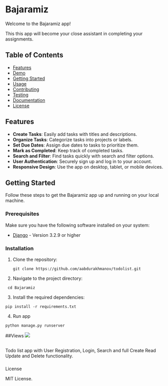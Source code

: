 # Bajaramiz

Welcome to the Bajaramiz app!

This this app will become your close assistant in completing your assignments.

## Table of Contents

- [Features](#features)
- [Demo](#demo)
- [Getting Started](#getting-started)
- [Usage](#usage)
- [Contributing](#contributing)
- [Testing](#testing)
- [Documentation](#documentation)
- [License](#license)

## Features

- **Create Tasks**: Easily add tasks with titles and descriptions.
- **Organize Tasks**: Categorize tasks into projects or labels.
- **Set Due Dates**: Assign due dates to tasks to prioritize them.
- **Mark as Completed**: Keep track of completed tasks.
- **Search and Filter**: Find tasks quickly with search and filter options.
- **User Authentication**: Securely sign up and log in to your account.
- **Responsive Design**: Use the app on desktop, tablet, or mobile devices.

## Getting Started

Follow these steps to get the Bajaramiz app up and running on your local machine.

### Prerequisites

Make sure you have the following software installed on your system:

- [Django](https://www.djangoproject.com/) - Version 3.2.9 or higher
### Installation

1. Clone the repository:

   ```shell
   git clone https://github.com/aabdurakhmanov/todolist.git

2. Navigate to the project directory:
  ```shell
   cd Bajaramiz
  ```

3. Install the required dependencies:
  ```shell
  pip install -r requirements.txt
  ```

4. Run app
  ```shell
  python manage.py runserver
  ```
##Views
<img src="Todo list app.jpg">
##
Todo list app with User Registration, Login, Search and full Create Read Update and Delete functionality.


###
License

MIT License.

